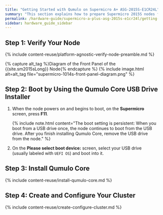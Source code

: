 ```yaml
---
title: "Getting Started with Qumulo on Supermicro A+ ASG-2015S-E1CR24L"
summary: "This section explains how to prepare Supermicro 2015S nodes for creating a Qumulo cluster."
permalink: /hardware-guide/supermicro-a-plus-asg-2015s-e1cr24l/getting-started.html
sidebar: hardware_guide_sidebar
---
```


## Step 1: Verify Your Node

{% include content-reuse/platform-agnostic-verify-node-preamble.md %}

   {% capture alt_tag %}Diagram of the Front Panel of the {{site.sm2015sLong}} Node{% endcapture %}
   {% include image.html alt=alt_tag file="supermicro-1014s-front-panel-diagram.png" %}


## Step 2: Boot by Using the Qumulo Core USB Drive Installer

1. When the node powers on and begins to boot, on the **Supermicro** screen, press **F11**.

   {% include note.html content="The boot setting is persistent: When you boot from a USB drive once, the node continues to boot from the USB drive. After you finish installing Qumulo Core, remove the USB drive from the node." %}

1. On the **Please select boot device:** screen, select your USB drive (usually labeled with `UEFI OS`) and boot into it.


## Step 3: Install Qumulo Core

{% include content-reuse/install-qumulo-core.md %}
   

## Step 4: Create and Configure Your Cluster

{% include content-reuse/create-configure-cluster.md %}
